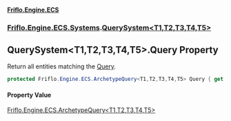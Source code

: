 #### [Friflo.Engine.ECS](index.md 'index')
### [Friflo.Engine.ECS.Systems](Friflo.Engine.ECS.Systems.md 'Friflo.Engine.ECS.Systems').[QuerySystem&lt;T1,T2,T3,T4,T5&gt;](QuerySystem_T1,T2,T3,T4,T5_.md 'Friflo.Engine.ECS.Systems.QuerySystem<T1,T2,T3,T4,T5>')

## QuerySystem<T1,T2,T3,T4,T5>.Query Property

Return all entities matching the [Query](QuerySystem_T1,T2,T3,T4,T5_.Query.md 'Friflo.Engine.ECS.Systems.QuerySystem<T1,T2,T3,T4,T5>.Query').

```csharp
protected Friflo.Engine.ECS.ArchetypeQuery<T1,T2,T3,T4,T5> Query { get; }
```

#### Property Value
[Friflo.Engine.ECS.ArchetypeQuery&lt;](ArchetypeQuery_T1,T2,T3,T4,T5_.md 'Friflo.Engine.ECS.ArchetypeQuery<T1,T2,T3,T4,T5>')[T1](QuerySystem_T1,T2,T3,T4,T5_.md#Friflo.Engine.ECS.Systems.QuerySystem_T1,T2,T3,T4,T5_.T1 'Friflo.Engine.ECS.Systems.QuerySystem<T1,T2,T3,T4,T5>.T1')[,](ArchetypeQuery_T1,T2,T3,T4,T5_.md 'Friflo.Engine.ECS.ArchetypeQuery<T1,T2,T3,T4,T5>')[T2](QuerySystem_T1,T2,T3,T4,T5_.md#Friflo.Engine.ECS.Systems.QuerySystem_T1,T2,T3,T4,T5_.T2 'Friflo.Engine.ECS.Systems.QuerySystem<T1,T2,T3,T4,T5>.T2')[,](ArchetypeQuery_T1,T2,T3,T4,T5_.md 'Friflo.Engine.ECS.ArchetypeQuery<T1,T2,T3,T4,T5>')[T3](QuerySystem_T1,T2,T3,T4,T5_.md#Friflo.Engine.ECS.Systems.QuerySystem_T1,T2,T3,T4,T5_.T3 'Friflo.Engine.ECS.Systems.QuerySystem<T1,T2,T3,T4,T5>.T3')[,](ArchetypeQuery_T1,T2,T3,T4,T5_.md 'Friflo.Engine.ECS.ArchetypeQuery<T1,T2,T3,T4,T5>')[T4](QuerySystem_T1,T2,T3,T4,T5_.md#Friflo.Engine.ECS.Systems.QuerySystem_T1,T2,T3,T4,T5_.T4 'Friflo.Engine.ECS.Systems.QuerySystem<T1,T2,T3,T4,T5>.T4')[,](ArchetypeQuery_T1,T2,T3,T4,T5_.md 'Friflo.Engine.ECS.ArchetypeQuery<T1,T2,T3,T4,T5>')[T5](QuerySystem_T1,T2,T3,T4,T5_.md#Friflo.Engine.ECS.Systems.QuerySystem_T1,T2,T3,T4,T5_.T5 'Friflo.Engine.ECS.Systems.QuerySystem<T1,T2,T3,T4,T5>.T5')[&gt;](ArchetypeQuery_T1,T2,T3,T4,T5_.md 'Friflo.Engine.ECS.ArchetypeQuery<T1,T2,T3,T4,T5>')